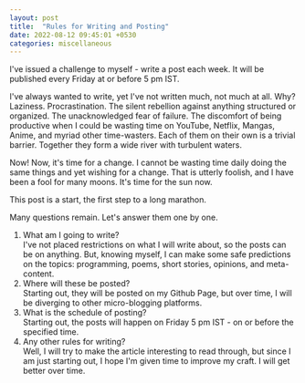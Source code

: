 ```yaml
---
layout: post
title:  "Rules for Writing and Posting"
date: 2022-08-12 09:45:01 +0530
categories: miscellaneous
---
```


I've issued a challenge to myself - write a post each week. It will be published every Friday at or before 5 pm IST. 

I've always wanted to write, yet I've not written much, not much at all. Why? Laziness. Procrastination. The silent rebellion against anything structured or organized. The unacknowledged fear of failure. The discomfort of being productive when I could be wasting time on YouTube, Netflix, Mangas, Anime, and myriad other time-wasters. Each of them on their own is a trivial barrier. Together they form a wide river with turbulent waters. 

Now! Now, it's time for a change. I cannot be wasting time daily doing the same things and yet wishing for a change. That is utterly foolish, and I have been a fool for many moons. It's time for the sun now. 

This post is a start, the first step to a long marathon. 

Many questions remain. Let's answer them one by one.
1. What am I going to write? <br>
I've not placed restrictions on what I will write about, so the posts can be on anything. But, knowing myself, I can make some safe predictions on the topics: programming, poems, short stories, opinions, and meta-content. 
2. Where will these be posted? <br>
Starting out, they will be posted on my Github Page, but over time, I will be diverging to other micro-blogging platforms. 
3. What is the schedule of posting? <br>
Starting out, the posts will happen on Friday 5 pm IST - on or before the specified time. 
4. Any other rules for writing? <br>
Well, I will try to make the article interesting to read through, but since I am just starting out, I hope I'm given time to improve my craft. I will get better over time.
